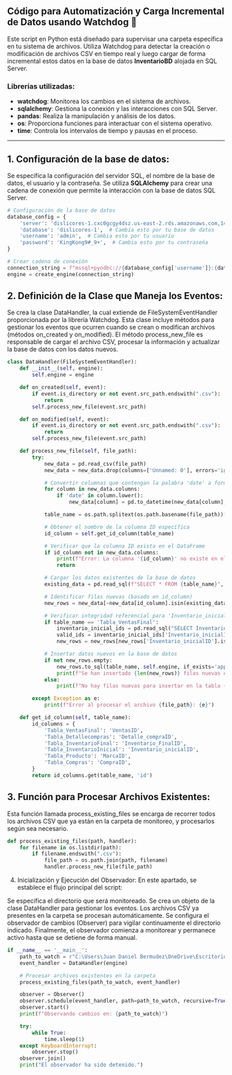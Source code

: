 ## Código para Automatización y Carga Incremental de Datos usando Watchdog 🚀

Este script en Python está diseñado para supervisar una carpeta específica en tu sistema de archivos. Utiliza Watchdog para detectar la creación o modificación de archivos CSV en tiempo real y luego cargar de forma incremental estos datos en la base de datos **InventarioBD** alojada en SQL Server.

### Librerías utilizadas:
- **watchdog**: Monitorea los cambios en el sistema de archivos.
- **sqlalchemy**: Gestiona la conexión y las interacciones con SQL Server.
- **pandas**: Realiza la manipulación y análisis de los datos.
- **os**: Proporciona funciones para interactuar con el sistema operativo.
- **time**: Controla los intervalos de tiempo y pausas en el proceso.

---

## 1. Configuración de la base de datos:

Se especifica la configuración del servidor SQL, el nombre de la base de datos, el usuario y la contraseña. Se utiliza **SQLAlchemy** para crear una cadena de conexión que permite la interacción con la base de datos SQL Server.

```python
# Configuración de la base de datos
database_config = {
    'server': 'dislicores-1.cxc0gcgy4dsz.us-east-2.rds.amazonaws.com,1433',  # Cambia esto por tu servidor
    'database': 'dislicores-1',  # Cambia esto por tu base de datos
    'username': 'admin',  # Cambia esto por tu usuario
    'password': 'KingKong9#_9+',  # Cambia esto por tu contraseña
}

# Crear cadena de conexión
connection_string = f"mssql+pyodbc://{database_config['username']}:{database_config['password']}@{database_config['server']}/{database_config['database']}?driver=ODBC+Driver+17+for+SQL+Server"
engine = create_engine(connection_string)
```


## 2. Definición de la Clase que Maneja los Eventos:

Se crea la clase DataHandler, la cual extiende de FileSystemEventHandler proporcionada por la librería Watchdog. Esta clase incluye métodos para gestionar los eventos que ocurren cuando se crean o modifican archivos (métodos on_created y on_modified). El método process_new_file es responsable de cargar el archivo CSV, procesar la información y actualizar la base de datos con los datos nuevos.

```python
class DataHandler(FileSystemEventHandler):
    def __init__(self, engine):
        self.engine = engine

    def on_created(self, event):
        if event.is_directory or not event.src_path.endswith(".csv"):
            return
        self.process_new_file(event.src_path)

    def on_modified(self, event):
        if event.is_directory or not event.src_path.endswith(".csv"):
            return
        self.process_new_file(event.src_path)

    def process_new_file(self, file_path):
        try:
            new_data = pd.read_csv(file_path)
            new_data = new_data.drop(columns=['Unnamed: 0'], errors='ignore')

            # Convertir columnas que contengan la palabra 'date' a formato datetime
            for column in new_data.columns:
                if 'date' in column.lower():
                    new_data[column] = pd.to_datetime(new_data[column], errors='coerce')

            table_name = os.path.splitext(os.path.basename(file_path))[0]

            # Obtener el nombre de la columna ID específica
            id_column = self.get_id_column(table_name)

            # Verificar que la columna ID exista en el DataFrame
            if id_column not in new_data.columns:
                print(f"Error: La columna '{id_column}' no existe en el archivo {file_path}")
                return

            # Cargar los datos existentes de la base de datos
            existing_data = pd.read_sql(f"SELECT * FROM {table_name}", self.engine)

            # Identificar filas nuevas (basado en id_column)
            new_rows = new_data[~new_data[id_column].isin(existing_data[id_column])]

            # Verificar integridad referencial para 'Inventario_inicialID' si es necesario
            if table_name == 'Tabla_VentasFinal':
                inventario_inicial_ids = pd.read_sql("SELECT Inventario_inicialID FROM Tabla_InventarioInicial", self.engine)
                valid_ids = inventario_inicial_ids['Inventario_inicialID']
                new_rows = new_rows[new_rows['Inventario_inicialID'].isin(valid_ids)]

            # Insertar datos nuevos en la base de datos
            if not new_rows.empty:
                new_rows.to_sql(table_name, self.engine, if_exists='append', index=False)
                print(f"Se han insertado {len(new_rows)} filas nuevas en la tabla {table_name}")
            else:
                print(f"No hay filas nuevas para insertar en la tabla {table_name}")

        except Exception as e:
            print(f"Error al procesar el archivo {file_path}: {e}")

    def get_id_column(self, table_name):
        id_columns = {
            'Tabla_VentasFinal': 'VentasID',
            'Tabla_Detallecompras': 'Detalle_compraID',
            'Tabla_InventarioFinal': 'Inventario_FinalID',
            'Tabla_InventarioInicial': 'Inventario_inicialID',
            'Tabla_Producto': 'MarcaID',
            'Tabla_Compras': 'CompraID',
        }
        return id_columns.get(table_name, 'id')
```

## 3. Función para Procesar Archivos Existentes:
Esta función llamada process_existing_files se encarga de recorrer todos los archivos CSV que ya están en la carpeta de monitoreo, y procesarlos según sea necesario.

```python
def process_existing_files(path, handler):
    for filename in os.listdir(path):
        if filename.endswith(".csv"):
            file_path = os.path.join(path, filename)
            handler.process_new_file(file_path)
```

4. Inicialización y Ejecución del Observador:
En este apartado, se establece el flujo principal del script:

Se especifica el directorio que será monitoreado.
Se crea un objeto de la clase DataHandler para gestionar los eventos.
Los archivos CSV ya presentes en la carpeta se procesan automáticamente.
Se configura el observador de cambios (Observer) para vigilar continuamente el directorio indicado.
Finalmente, el observador comienza a monitorear y permanece activo hasta que se detiene de forma manual.

```python
if __name__ == '__main__':
    path_to_watch = r"C:\Users\Juan Daniel Bermudez\OneDrive\Escritorio\M6\inventory_prueba\CSV_Finales"  # Cambia esto por tu ruta
    event_handler = DataHandler(engine)

    # Procesar archivos existentes en la carpeta
    process_existing_files(path_to_watch, event_handler)

    observer = Observer()
    observer.schedule(event_handler, path=path_to_watch, recursive=True)
    observer.start()
    print(f"Observando cambios en: {path_to_watch}")

    try:
        while True:
            time.sleep(1)
    except KeyboardInterrupt:
        observer.stop()
    observer.join()
    print("El observador ha sido detenido.")
```